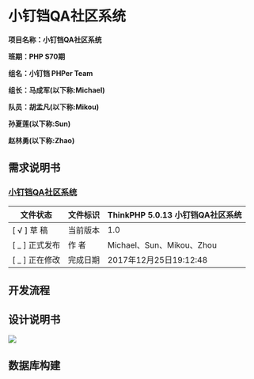 # 小钉铛QA社区系统 #
**项目名称：小钉铛QA社区系统**

**班期：PHP S70期**

**组名：小钉铛 PHPer Team**

**组长：马成军(以下称:Michael)**

**队员：胡孟凡(以下称:Mikou)**  

**孙夏莲(以下称:Sun)**  

**赵林勇(以下称:Zhao)**  

## 需求说明书 ##

### [小钉铛QA社区系统](http://www.ynolo.top) ###


文件状态 | 文件标识 | ThinkPHP 5.0.13 小钉铛QA社区系统
----|------|----
[ √ ] 草 稿 | 当前版本  | 1.0
[ _ ] 正式发布 | 作 者  | Michael、Sun、Mikou、Zhou
[ _ ] 正在修改 | 完成日期  | 2017年12月25日19:12:48


## 开发流程 ##


## 设计说明书 ##
![](https://i.imgur.com/UYZTLRm.png)


## 数据库构建 ##